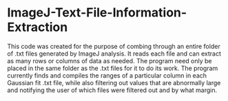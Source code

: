 # ImageJ-Text-File-Information-Extraction
This code was created for the purpose of combing through an entire folder of .txt files generated by ImageJ analysis. It reads each file and can extract as many rows or columns of data as needed. The program need only be placed in the same folder as the .txt files for it to do its work.
The program currently finds and compiles the ranges of a particular column in each Gaussian fit .txt file, while also filtering out values that are abnormally large and notifying the user of which files were filtered out and by what margin.
